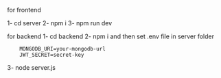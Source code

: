   for frontend 

  1-  cd server
  2- npm i
  3- npm run dev


  for backend
  1- cd backend
  2- npm i
   and then set .env file in server folder

        MONGODB_URI=your-mongodb-url
        JWT_SECRET=secret-key

  3- node server.js
  



